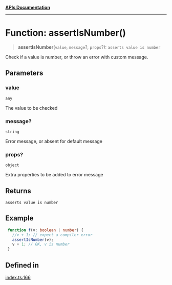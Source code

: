 [**APIs Documentation**](../README.md)

***

# Function: assertIsNumber()

> **assertIsNumber**(`value`, `message`?, `props`?): `asserts value is number`

Check if a value is number, or throw an error with custom message.

## Parameters

### value

`any`

The value to be checked

### message?

`string`

Error message, or absent for default message

### props?

`object`

Extra properties to be added to error message

## Returns

`asserts value is number`

## Example

```ts
 function f(v: boolean | number) {
   //v + 1; // expect a compiler error
   assertIsNumber(v);
   v + 1; // OK, v is number
 }
```

## Defined in

[index.ts:166](https://github.com/daidodo/condition/blob/b31130d86c9a53501789e496fa7e9513e735b40b/src/index.ts#L166)
